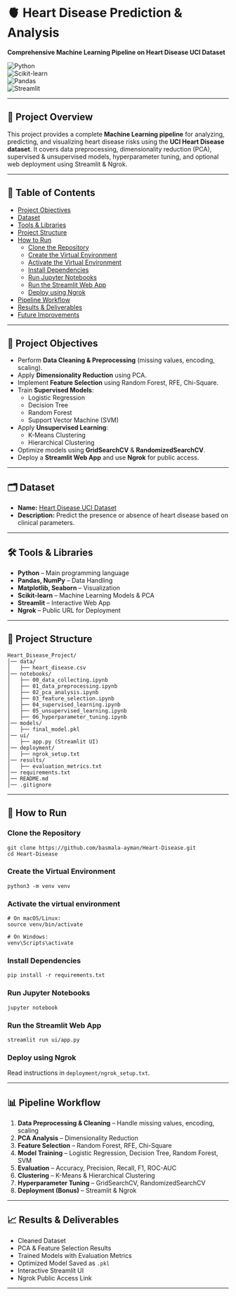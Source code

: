# 🫀 Heart Disease Prediction & Analysis  
**Comprehensive Machine Learning Pipeline on Heart Disease UCI Dataset**

![Python](https://img.shields.io/badge/Python-3.8+-blue.svg)  
![Scikit-learn](https://img.shields.io/badge/Scikit--learn-ML%20Models-orange.svg)  
![Pandas](https://img.shields.io/badge/Pandas-Data%20Processing-yellow.svg)  
![Streamlit](https://img.shields.io/badge/Streamlit-Web%20App-brightgreen.svg)  

---

## 📌 Project Overview  
This project provides a complete **Machine Learning pipeline** for analyzing, predicting, and visualizing heart disease risks using the **UCI Heart Disease dataset**. It covers data preprocessing, dimensionality reduction (PCA), supervised & unsupervised models, hyperparameter tuning, and optional web deployment using Streamlit & Ngrok. 

---

## 📑 Table of Contents
- [Project Objectives](#🎯-project-objectives)  
- [Dataset](#️🗂️-dataset)
- [Tools & Libraries](#️🛠️-tools--libraries)  
- [Project Structure](#📂-project-structure)  
- [How to Run](#🚀-how-to-run)  
  - [Clone the Repository](#clone-the-repository)  
  - [Create the Virtual Environment](#create-the-virtual-environment)  
  - [Activate the Virtual Environment](#activate-the-virtual-environment)  
  - [Install Dependencies](#install-dependencies)  
  - [Run Jupyter Notebooks](#run-jupyter-notebooks)  
  - [Run the Streamlit Web App](#run-the-streamlit-web-app)  
  - [Deploy using Ngrok](#deploy-using-ngrok)  
- [Pipeline Workflow](#📊-pipeline-workflow)  
- [Results & Deliverables](#📈-results--deliverables)  
- [Future Improvements](#🌟-future-improvements)   

---

## 🎯 Project Objectives  
- Perform **Data Cleaning & Preprocessing** (missing values, encoding, scaling).  
- Apply **Dimensionality Reduction** using PCA.  
- Implement **Feature Selection** using Random Forest, RFE, Chi-Square.
- Train **Supervised Models**:
  - Logistic Regression  
  - Decision Tree  
  - Random Forest  
  - Support Vector Machine (SVM)  
- Apply **Unsupervised Learning**:
  - K-Means Clustering  
  - Hierarchical Clustering  
- Optimize models using **GridSearchCV** & **RandomizedSearchCV**.  
- Deploy a **Streamlit Web App** and use **Ngrok** for public access.  

---

## 🗂️ Dataset
- **Name:** [Heart Disease UCI Dataset](https://archive.ics.uci.edu/ml/datasets/heart+Disease)  
- **Description:** Predict the presence or absence of heart disease based on clinical parameters.  

---

## 🛠️ Tools & Libraries  
- **Python** – Main programming language  
- **Pandas, NumPy** – Data Handling  
- **Matplotlib, Seaborn** – Visualization  
- **Scikit-learn** – Machine Learning Models & PCA  
- **Streamlit** – Interactive Web App 
- **Ngrok** – Public URL for Deployment 

---

## 📂 Project Structure
```
Heart_Disease_Project/
│── data/
│   ├── heart_disease.csv
│── notebooks/
│   ├── 00_data_collecting.ipynb
│   ├── 01_data_preprocessing.ipynb
│   ├── 02_pca_analysis.ipynb
│   ├── 03_feature_selection.ipynb
│   ├── 04_supervised_learning.ipynb
│   ├── 05_unsupervised_learning.ipynb
│   ├── 06_hyperparameter_tuning.ipynb
│── models/
│   ├── final_model.pkl
│── ui/
│   ├── app.py (Streamlit UI)
│── deployment/
│   ├── ngrok_setup.txt
│── results/
│   ├── evaluation_metrics.txt
│── requirements.txt
│── README.md
│── .gitignore
```

---

## 🚀 How to Run  

### Clone the Repository
```
git clone https://github.com/basmala-ayman/Heart-Disease.git
cd Heart-Disease
```

### Create the Virtual Environment
```
python3 -m venv venv
```

### Activate the virtual environment
```
# On macOS/Linux:
source venv/bin/activate
```
```
# On Windows:
venv\Scripts\activate
```

### Install Dependencies
```
pip install -r requirements.txt
```

### Run Jupyter Notebooks
```
jupyter notebook
```

### Run the Streamlit Web App
```
streamlit run ui/app.py
```

### Deploy using Ngrok
Read instructions in `deployment/ngrok_setup.txt`.  

---

## 📊 Pipeline Workflow  
1. **Data Preprocessing & Cleaning** – Handle missing values, encoding, scaling  
2. **PCA Analysis** – Dimensionality Reduction  
3. **Feature Selection** – Random Forest, RFE, Chi-Square
4. **Model Training** – Logistic Regression, Decision Tree, Random Forest, SVM  
5. **Evaluation** – Accuracy, Precision, Recall, F1, ROC-AUC  
6. **Clustering** – K-Means & Hierarchical Clustering  
7. **Hyperparameter Tuning** – GridSearchCV, RandomizedSearchCV  
8. **Deployment (Bonus)** – Streamlit & Ngrok  

---

## 📈 Results & Deliverables  
- Cleaned Dataset  
- PCA & Feature Selection Results  
- Trained Models with Evaluation Metrics  
- Optimized Model Saved as `.pkl`  
- Interactive Streamlit UI
- Ngrok Public Access Link

---